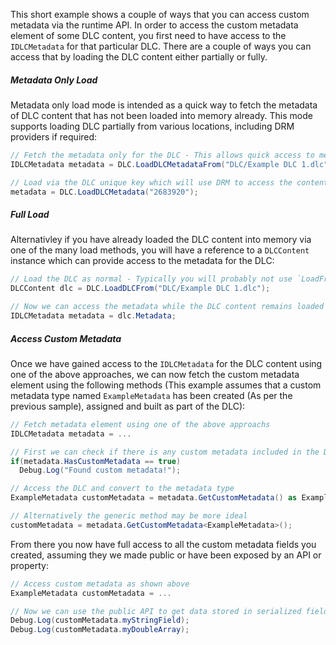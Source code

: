 This short example shows a couple of ways that you can access custom metadata via the runtime API. In order to access the custom metadata element of some DLC content, you first need to have access to the `IDLCMetadata` for that particular DLC. There are a couple of ways you can access that by loading the DLC content either partially or fully.

##### Metadata Only Load
Metadata only load mode is intended as a quick way to fetch the metadata of DLC content that has not been loaded into memory already. This mode supports loading DLC partially from various locations, including DRM providers if required:
```cs
// Fetch the metadata only for the DLC - This allows quick access to metadata, only loading the bare minimum required from the DLC.
IDLCMetadata metadata = DLC.LoadDLCMetadataFrom("DLC/Example DLC 1.dlc");

// Load via the DLC unique key which will use DRM to access the content - Steam DLC AppID used as an example, but typically the unique key may not be known at compile time
metadata = DLC.LoadDLCMetadata("2683920");
```

##### Full Load
Alternativley if you have already loaded the DLC content into memory via one of the many load methods, you will have a reference to a `DLCContent` instance which can provide access to the metadata for the DLC:
```cs
// Load the DLC as normal - Typically you will probably not use `LoadFrom`, but it is suitable for this example
DLCContent dlc = DLC.LoadDLCFrom("DLC/Example DLC 1.dlc");

// Now we can access the metadata while the DLC content remains loaded (Until `dlc.Unload()` is called)
IDLCMetadata metadata = dlc.Metadata;
```

##### Access Custom Metadata
Once we have gained access to the `IDLCMetadata` for the DLC content using one of the above approaches, we can now fetch the custom metadata element using the following methods (This example assumes that a custom metadata type named `ExampleMetadata` has been created (As per the previous sample), assigned and built as part of the DLC): 
```cs
// Fetch metadata element using one of the above approachs
IDLCMetadata metadata = ...

// First we can check if there is any custom metadata included in the DLC
if(metadata.HasCustomMetadata == true)
  Debug.Log("Found custom metadata!");

// Access the DLC and convert to the metadata type
ExampleMetadata customMetadata = metadata.GetCustomMetadata() as ExampleMetadata;

// Alternatively the generic method may be more ideal
customMetadata = metadata.GetCustomMetadata<ExampleMetadata>();
```

From there you now have full access to all the custom metadata fields you created, assuming they we made public or have been exposed by an API or property:
```cs
// Access custom metadata as shown above
ExampleMetadata customMetadata = ...

// Now we can use the public API to get data stored in serialized fields
Debug.Log(customMetadata.myStringField);
Debug.Log(customMetadata.myDoubleArray);
```
